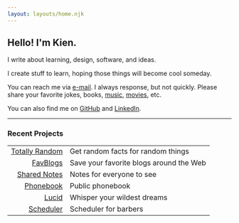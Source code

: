 ```yaml
---
layout: layouts/home.njk
---
```


## Hello! I'm Kien.

I write about learning, design, software, and ideas.



I create stuff to learn, hoping those things will become cool someday.

You can reach me via [e-mail](mailto:%20nsongkien@gmail.com). I always response, but not quickly.
Please share your favorite jokes, books, [music](https://open.spotify.com/playlist/7ISChHyzVFTHl4H8rgu85G?si=e9a5bc24d5e64823), [movies](https://letterboxd.com/nskien/likes/films/), etc.

You can also find me on [GitHub](https://github.com/sokennguyen) and [LinkedIn](https://www.linkedin.com/in/kien-nguyen-song-960b92219/).

---

### Recent Projects

|||
|---:|:---|
|[Totally Random](https://temporary-gopher-c8f7.hony.app/app/)|Get random facts for random things|
|[FavBlogs](https://kien-blogapp.fly.dev/)|Save your favorite blogs around the Web|
|[Shared Notes](https://noteapp-nskien.fly.dev/)|Notes for everyone to see|
|[Phonebook](https://phonebook-nskien.fly.dev/)|Public phonebook|
|[Lucid](https://github.com/sokennguyen/Lucid)|Whisper your wildest dreams|
|[Scheduler](https://github.com/sokennguyen/WPF_barber)|Scheduler for barbers|

